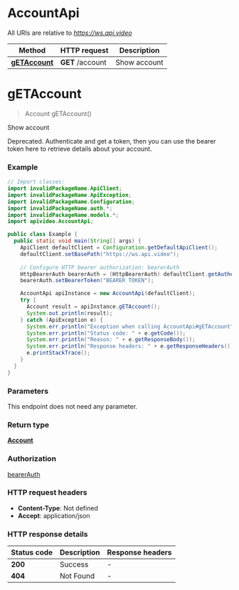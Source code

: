 # AccountApi

All URIs are relative to *https://ws.api.video*

| Method | HTTP request | Description |
|------------- | ------------- | -------------|
| [**gETAccount**](AccountApi.md#gETAccount) | **GET** /account | Show account |


<a name="gETAccount"></a>
# **gETAccount**
> Account gETAccount()

Show account

Deprecated. Authenticate and get a token, then you can use the bearer token here to retrieve details about your account.

### Example
```java
// Import classes:
import invalidPackageName.ApiClient;
import invalidPackageName.ApiException;
import invalidPackageName.Configuration;
import invalidPackageName.auth.*;
import invalidPackageName.models.*;
import apivideo.AccountApi;

public class Example {
  public static void main(String[] args) {
    ApiClient defaultClient = Configuration.getDefaultApiClient();
    defaultClient.setBasePath("https://ws.api.video");
    
    // Configure HTTP bearer authorization: bearerAuth
    HttpBearerAuth bearerAuth = (HttpBearerAuth) defaultClient.getAuthentication("bearerAuth");
    bearerAuth.setBearerToken("BEARER TOKEN");

    AccountApi apiInstance = new AccountApi(defaultClient);
    try {
      Account result = apiInstance.gETAccount();
      System.out.println(result);
    } catch (ApiException e) {
      System.err.println("Exception when calling AccountApi#gETAccount");
      System.err.println("Status code: " + e.getCode());
      System.err.println("Reason: " + e.getResponseBody());
      System.err.println("Response headers: " + e.getResponseHeaders());
      e.printStackTrace();
    }
  }
}
```

### Parameters
This endpoint does not need any parameter.

### Return type

[**Account**](Account.md)

### Authorization

[bearerAuth](../README.md#bearerAuth)

### HTTP request headers

 - **Content-Type**: Not defined
 - **Accept**: application/json

### HTTP response details
| Status code | Description | Response headers |
|-------------|-------------|------------------|
| **200** | Success |  -  |
| **404** | Not Found |  -  |


